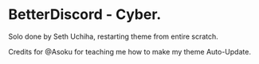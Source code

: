 # BetterDiscord - Cyber.

Solo done by Seth Uchiha, restarting theme from entire scratch.

Credits for @Asoku for teaching me how to make my theme Auto-Update.
